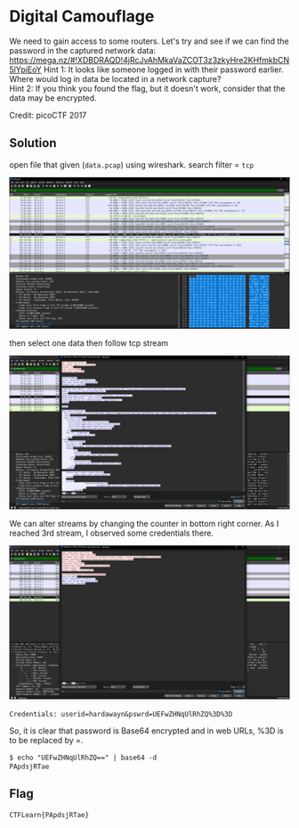 # Digital Camouflage

We need to gain access to some routers. Let's try and see if we can find the password in the captured network data: https://mega.nz/#!XDBDRAQD!4jRcJvAhMkaVaZCOT3z3zkyHre2KHfmkbCN5lYpiEoY Hint 1: It looks like someone logged in with their password earlier. Where would log in data be located in a network capture?<br /> Hint 2: If you think you found the flag, but it doesn't work, consider that the data may be encrypted.

Credit: picoCTF 2017

## Solution

open file that given (`data.pcap`) using wireshark.
search filter =  `tcp`

![dig](/ctflearn/assets/dig.PNG)

then select one data then follow tcp stream

![dig2](/ctflearn/assets/dig2.PNG)

We can alter streams by changing the counter in bottom right corner. As I reached 3rd stream, I observed some credentials there.

![dig3](/ctflearn/assets/dig3.PNG)

`Credentials: userid=hardawayn&pswrd=UEFwZHNqUlRhZQ%3D%3D`

So, it is clear that password is Base64 encrypted and in web URLs, %3D is to be replaced by =.

```
$ echo "UEFwZHNqUlRhZQ==" | base64 -d
PApdsjRTae
```

## Flag
    CTFLearn{PApdsjRTae}
